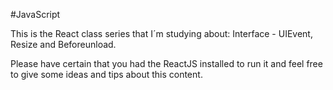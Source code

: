 #JavaScript

This is the React class series that I´m studying about: Interface - UIEvent, Resize and Beforeunload.

Please have certain that you had the ReactJS installed to run it and feel free to give some ideas and tips about this content.

